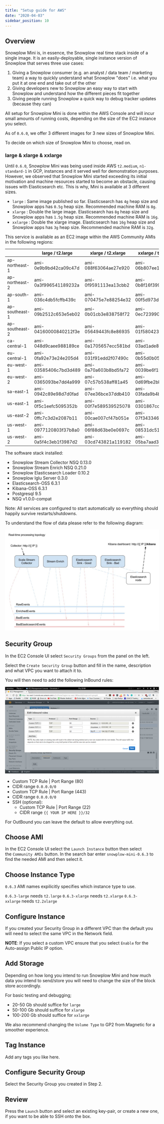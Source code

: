 ```yaml
---
title: "Setup guide for AWS"
date: "2020-04-03"
sidebar_position: 10
---
```


## Overview

Snowplow Mini is, in essence, the Snowplow real time stack inside of a single image. It is an easily-deployable, single instance version of Snowplow that serves three use cases:

1. Giving a Snowplow consumer (e.g. an analyst / data team / marketing team) a way to quickly understand what Snowplow "does" i.e. what you put it at one end and take out of the other
2. Giving developers new to Snowplow an easy way to start with Snowplow and understand how the different pieces fit together
3. Giving people running Snowplow a quick way to debug tracker updates (because they can)

All setup for Snowplow Mini is done within the AWS Console and will incur small amounts of running costs, depending on the size of the EC2 instance you select.

As of `0.6.0`, we offer 3 different images for 3 new sizes of Snowplow Mini.

To decide on which size of Snowplow Mini to choose, read on.

### large & xlarge & xxlarge

Until `0.6.0`, Snowplow Mini was being used inside AWS `t2.medium`, `n1-standard-1` in GCP, instances and it served well for demonstration purposes. However, we observed that Snowplow Mini started exceeding its initial motivation and machine resources started to become an obstacle, causing issues with Elasticsearch etc. This is why, Mini is available at 3 different sizes.

- `large` : Same image published so far. Elasticsearch has `4g` heap size and Snowplow apps has `0.5g` heap size. Recommended machine RAM is `8g`.
- `xlarge` : Double the large image. Elasticsearch has `8g` heap size and Snowplow apps has `1.5g` heap size. Recommended machine RAM is `16g`.
- `xxlarge` : Double the xlarge image. Elasticsearch has `16g` heap size and Snowplow apps has `3g` heap size. Recommended machine RAM is `32g`.

This service is available as an EC2 image within the AWS Community AMIs in the following regions:

|  | large / t2.large | xlarge / t2.xlarge | xxlarge / t2.xxlarge |
| --- | --- | --- | --- |
| ap-northeast-1 | ami-0e9b9bd42ca09c47d | ami-088f63064ae27e920 | ami-06b807ee13254e7e3 |
| ap-northeast-2 | ami-0a3f996541189232a | ami-0f9591113ea13cbb2 | ami-0b8f16f39965a8894 |
| ap-south-1 | ami-036c4db5fcffb439c | ami-070475e7e88254e32 | ami-00f5d973dc0af8d1d |
| ap-southeast-1 | ami-09b2512c653e5eb02 | ami-0b01cb3e838758f72 | ami-0ec723990092f2246 |
| ap-southeast-2 | ami-04160000840212f3e | ami-05649443fc8e86935 | ami-01f580423d5e844f5 |
| ca-central-1 | ami-048d9caee988189ce | ami-0a1705657ecc581bd | ami-03ad1ade8ff719b17 |
| eu-central-1 | ami-0fa92e73e24e205d4 | ami-031f91edd2f07490c | ami-0b55d0b05e033a0ea |
| eu-west-1 | ami-03585406c7bd3d489 | ami-0a70a603b8bd5fa72 | ami-0039be6f1b2bbff84 |
| eu-west-2 | ami-0365093be7dd4a999 | ami-07c57b538aff81a45 | ami-0d69fbe2bb7b21856 |
| sa-east-1 | ami-0942c89e98d7d0fad | ami-07ee36bce37ddb410 | ami-03fada9b4b747a0a6 |
| us-east-1 | ami-0f5c1eefc5095352b | ami-00f7e589539525078 | ami-0301867ccd506c804 |
| us-east-2 | ami-0ffc7c3d2e2087b11 | ami-00cae007cf47b051e | ami-07f34334697cf5a26 |
| us-west-1 | ami-0977120803f37b8a0 | ami-06f88d63be0e0697c | ami-08531dc51d3b5fd88 |
| us-west-2 | ami-0a5f4c3eb1f3987d2 | ami-03cd743821a119182 | ami-05ba7aad350c8852c |

The software stack installed:

- Snowplow Stream Collector NSQ 0.13.0
- Snowplow Stream Enrich NSQ 0.21.0
- Snowplow Elasticsearch Loader 0.10.2
- Snowplow Iglu Server 0.3.0
- Elasticsearch-OSS 6.3.1
- Kibana-OSS 6.3.1
- Postgresql 9.5
- NSQ v1.0.0-compat

Note: All services are configured to start automatically so everything should happily survive restarts/shutdowns.

To understand the flow of data please refer to the following diagram:

![snowplow-mini-topology](images/snowplow-mini-topology.jpg)

## Security Group

In the EC2 Console UI select `Security Groups` from the panel on the left.

Select the `Create Security Group` button and fill in the name, description and what VPC you want to attach it to.

You will then need to add the following InBound rules:

![snowplow-mini-security-group-setup](images/security-groups-setup.png)

- Custom TCP Rule | Port Range (80)
- CIDR range `0.0.0.0/0`
- Custom TCP Rule | Port Range (443)
- CIDR range `0.0.0.0/0`
- SSH (optional):
    - Custom TCP Rule | Port Range (22)
    - CIDR range `{{ YOUR IP HERE }}/32`

For OutBound you can leave the default to allow everything out.

## Choose AMI

In the EC2 Console UI select the `Launch Instance` button then select the `Community AMIs` button. In the search bar enter `snowplow-mini-0.6.3` to find the needed AMI and then select it.

## Choose Instance Type

`0.6.3` AMI names expilicitly specifies which instance type to use.

`0.6.3-large` needs `t2.large` `0.6.3-xlarge` needs `t2.xlarge` `0.6.3-xxlarge` needs `t2.2xlarge`

## Configure Instance

If you created your Security Group in a different VPC than the default you will need to select the same VPC in the Network field.

**NOTE**: If you select a custom VPC ensure that you select `Enable` for the Auto-assign Public IP option.

## Add Storage

Depending on how long you intend to run Snowplow Mini and how much data you intend to send/store you will need to change the size of the block store accordingly.

For basic testing and debugging;

- 20-50 Gb should suffice for `large`
- 50-100 Gb should suffice for `xlarge`
- 100-200 Gb should suffice for `xxlarge`

We also recommend changing the `Volume Type` to GP2 from Magnetic for a smoother experience.

## Tag Instance

Add any tags you like here.

## Configure Security Group

Select the Security Group you created in Step 2.

## Review

Press the `Launch` button and select an existing key-pair, or create a new one, if you want to be able to SSH onto the box.
